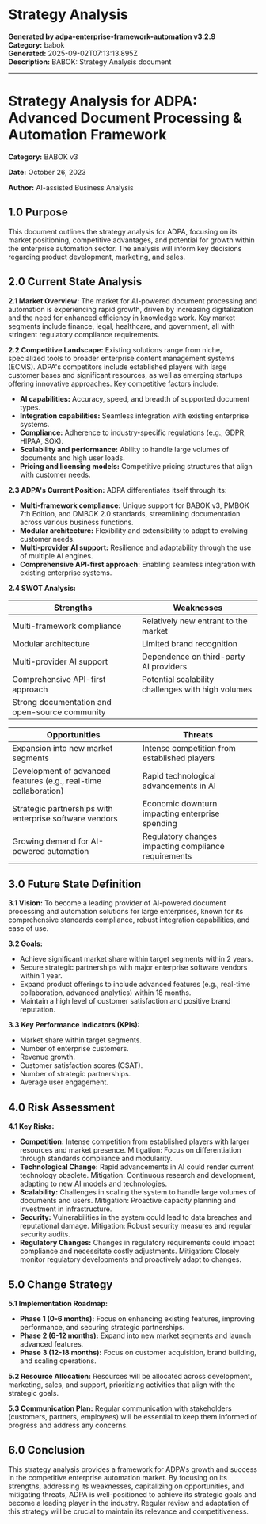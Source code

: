 # Strategy Analysis

**Generated by adpa-enterprise-framework-automation v3.2.9**  
**Category:** babok  
**Generated:** 2025-09-02T07:13:13.895Z  
**Description:** BABOK: Strategy Analysis document

---

# Strategy Analysis for ADPA: Advanced Document Processing & Automation Framework

**Category:** BABOK v3

**Date:** October 26, 2023

**Author:** AI-assisted Business Analysis


## 1.0 Purpose

This document outlines the strategy analysis for ADPA, focusing on its market positioning, competitive advantages, and potential for growth within the enterprise automation sector.  The analysis will inform key decisions regarding product development, marketing, and sales.

## 2.0 Current State Analysis

**2.1 Market Overview:** The market for AI-powered document processing and automation is experiencing rapid growth, driven by increasing digitalization and the need for enhanced efficiency in knowledge work.  Key market segments include finance, legal, healthcare, and government, all with stringent regulatory compliance requirements.

**2.2 Competitive Landscape:**  Existing solutions range from niche, specialized tools to broader enterprise content management systems (ECMS).  ADPA's competitors include established players with large customer bases and significant resources, as well as emerging startups offering innovative approaches. Key competitive factors include:

* **AI capabilities:** Accuracy, speed, and breadth of supported document types.
* **Integration capabilities:** Seamless integration with existing enterprise systems.
* **Compliance:** Adherence to industry-specific regulations (e.g., GDPR, HIPAA, SOX).
* **Scalability and performance:** Ability to handle large volumes of documents and high user loads.
* **Pricing and licensing models:** Competitive pricing structures that align with customer needs.

**2.3 ADPA's Current Position:** ADPA differentiates itself through its:

* **Multi-framework compliance:**  Unique support for BABOK v3, PMBOK 7th Edition, and DMBOK 2.0 standards, streamlining documentation across various business functions.
* **Modular architecture:** Flexibility and extensibility to adapt to evolving customer needs.
* **Multi-provider AI support:** Resilience and adaptability through the use of multiple AI engines.
* **Comprehensive API-first approach:**  Enabling seamless integration with existing enterprise systems.

**2.4 SWOT Analysis:**

| **Strengths** | **Weaknesses** |
|---|---|
| Multi-framework compliance | Relatively new entrant to the market |
| Modular architecture | Limited brand recognition |
| Multi-provider AI support | Dependence on third-party AI providers |
| Comprehensive API-first approach | Potential scalability challenges with high volumes |
| Strong documentation and open-source community |  |

| **Opportunities** | **Threats** |
|---|---|
| Expansion into new market segments | Intense competition from established players |
| Development of advanced features (e.g., real-time collaboration) | Rapid technological advancements in AI |
| Strategic partnerships with enterprise software vendors | Economic downturn impacting enterprise spending |
| Growing demand for AI-powered automation | Regulatory changes impacting compliance requirements |


## 3.0 Future State Definition

**3.1 Vision:** To become a leading provider of AI-powered document processing and automation solutions for large enterprises, known for its comprehensive standards compliance, robust integration capabilities, and ease of use.

**3.2 Goals:**

* Achieve significant market share within target segments within 2 years.
* Secure strategic partnerships with major enterprise software vendors within 1 year.
* Expand product offerings to include advanced features (e.g., real-time collaboration, advanced analytics) within 18 months.
* Maintain a high level of customer satisfaction and positive brand reputation.

**3.3 Key Performance Indicators (KPIs):**

* Market share within target segments.
* Number of enterprise customers.
* Revenue growth.
* Customer satisfaction scores (CSAT).
* Number of strategic partnerships.
* Average user engagement.


## 4.0 Risk Assessment

**4.1 Key Risks:**

* **Competition:**  Intense competition from established players with larger resources and market presence.  Mitigation: Focus on differentiation through standards compliance and modularity.
* **Technological Change:** Rapid advancements in AI could render current technology obsolete. Mitigation: Continuous research and development, adapting to new AI models and technologies.
* **Scalability:**  Challenges in scaling the system to handle large volumes of documents and users. Mitigation: Proactive capacity planning and investment in infrastructure.
* **Security:**  Vulnerabilities in the system could lead to data breaches and reputational damage. Mitigation: Robust security measures and regular security audits.
* **Regulatory Changes:**  Changes in regulatory requirements could impact compliance and necessitate costly adjustments. Mitigation:  Closely monitor regulatory developments and proactively adapt to changes.


## 5.0 Change Strategy

**5.1 Implementation Roadmap:**

* **Phase 1 (0-6 months):** Focus on enhancing existing features, improving performance, and securing strategic partnerships.
* **Phase 2 (6-12 months):** Expand into new market segments and launch advanced features.
* **Phase 3 (12-18 months):**  Focus on customer acquisition, brand building, and scaling operations.

**5.2 Resource Allocation:**  Resources will be allocated across development, marketing, sales, and support, prioritizing activities that align with the strategic goals.

**5.3 Communication Plan:**  Regular communication with stakeholders (customers, partners, employees) will be essential to keep them informed of progress and address any concerns.


## 6.0 Conclusion

This strategy analysis provides a framework for ADPA's growth and success in the competitive enterprise automation market.  By focusing on its strengths, addressing its weaknesses, capitalizing on opportunities, and mitigating threats, ADPA is well-positioned to achieve its strategic goals and become a leading player in the industry.  Regular review and adaptation of this strategy will be crucial to maintain its relevance and competitiveness.
